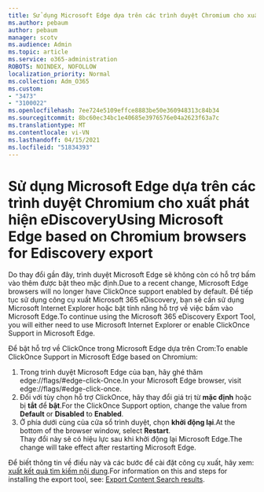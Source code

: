 ```yaml
---
title: Sử dụng Microsoft Edge dựa trên các trình duyệt Chromium cho xuất phát hiện eDiscovery
ms.author: pebaum
author: pebaum
manager: scotv
ms.audience: Admin
ms.topic: article
ms.service: o365-administration
ROBOTS: NOINDEX, NOFOLLOW
localization_priority: Normal
ms.collection: Adm_O365
ms.custom:
- "3473"
- "3100022"
ms.openlocfilehash: 7ee724e5109effce8883be50e360948313c84b34
ms.sourcegitcommit: 8bc60ec34bc1e40685e3976576e04a2623f63a7c
ms.translationtype: MT
ms.contentlocale: vi-VN
ms.lasthandoff: 04/15/2021
ms.locfileid: "51834393"
---
```

# <a name="using-microsoft-edge-based-on-chromium-browsers-for-ediscovery-export"></a><span data-ttu-id="60c46-102">Sử dụng Microsoft Edge dựa trên các trình duyệt Chromium cho xuất phát hiện eDiscovery</span><span class="sxs-lookup"><span data-stu-id="60c46-102">Using Microsoft Edge based on Chromium browsers for Ediscovery export</span></span>

<span data-ttu-id="60c46-103">Do thay đổi gần đây, trình duyệt Microsoft Edge sẽ không còn có hỗ trợ bấm vào thêm được bật theo mặc định.</span><span class="sxs-lookup"><span data-stu-id="60c46-103">Due to a recent change, Microsoft Edge browsers will no longer have ClickOnce support enabled by default.</span></span> <span data-ttu-id="60c46-104">Để tiếp tục sử dụng công cụ xuất Microsoft 365 eDiscovery, bạn sẽ cần sử dụng Microsoft Internet Explorer hoặc bật tính năng hỗ trợ về việc bấm vào Microsoft Edge.</span><span class="sxs-lookup"><span data-stu-id="60c46-104">To continue using the Microsoft 365 eDiscovery Export Tool, you will either need to use Microsoft Internet Explorer or enable ClickOnce Support in Microsoft Edge.</span></span> 

<span data-ttu-id="60c46-105">Để bật hỗ trợ về ClickOnce trong Microsoft Edge dựa trên Crom:</span><span class="sxs-lookup"><span data-stu-id="60c46-105">To enable ClickOnce Support in Microsoft Edge based on Chromium:</span></span> 
1. <span data-ttu-id="60c46-106">Trong trình duyệt Microsoft Edge của bạn, hãy ghé thăm edge://flags/#edge-click-Once.</span><span class="sxs-lookup"><span data-stu-id="60c46-106">In your Microsoft Edge browser, visit edge://flags/#edge-click-once.</span></span>
2. <span data-ttu-id="60c46-107">Đối với tùy chọn hỗ trợ ClickOnce, hãy thay đổi giá trị từ **mặc định** hoặc bị **tắt** để **bật**.</span><span class="sxs-lookup"><span data-stu-id="60c46-107">For the ClickOnce Support option, change the value from **Default** or **Disabled** to **Enabled**.</span></span> 
3. <span data-ttu-id="60c46-108">Ở phía dưới cùng của cửa sổ trình duyệt, chọn **khởi động lại**.</span><span class="sxs-lookup"><span data-stu-id="60c46-108">At the bottom of the browser window, select **Restart**.</span></span> <br>
 <span data-ttu-id="60c46-109">Thay đổi này sẽ có hiệu lực sau khi khởi động lại Microsoft Edge.</span><span class="sxs-lookup"><span data-stu-id="60c46-109">The change will take effect after restarting Microsoft Edge.</span></span> 

<span data-ttu-id="60c46-110">Để biết thông tin về điều này và các bước để cài đặt công cụ xuất, hãy xem: [ xuất kết quả tìm kiếm nội dung](https://docs.microsoft.com/microsoft-365/compliance/export-search-results).</span><span class="sxs-lookup"><span data-stu-id="60c46-110">For information on this and steps for installing the  export tool, see: [ Export Content Search results](https://docs.microsoft.com/microsoft-365/compliance/export-search-results).</span></span>